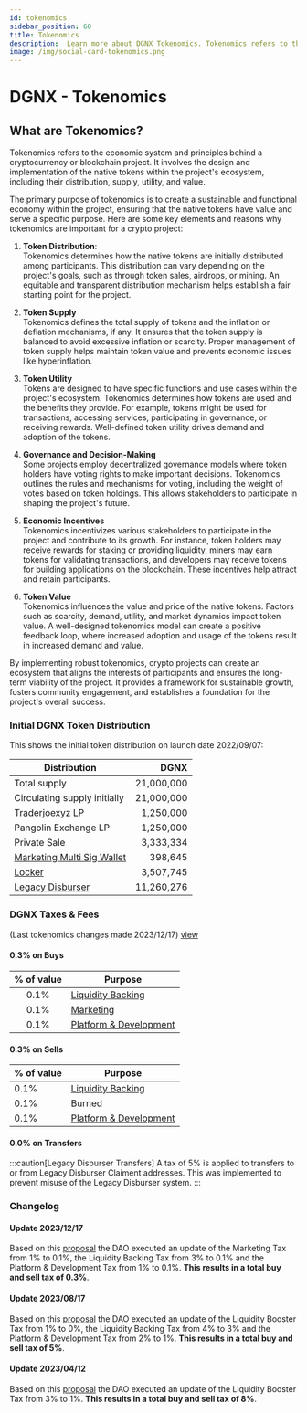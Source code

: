 ```yaml
---
id: tokenomics
sidebar_position: 60
title: Tokenomics
description:  Learn more about DGNX Tokenomics. Tokenomics refers to the economic system and principles behind a cryptocurrency or blockchain project.
image: /img/social-card-tokenomics.png
---
```


# DGNX - Tokenomics

## What are Tokenomics?

Tokenomics refers to the economic system and principles behind a cryptocurrency or blockchain project. It involves the design and implementation of the native tokens within the project's ecosystem, including their distribution, supply, utility, and value.

The primary purpose of tokenomics is to create a sustainable and functional economy within the project, ensuring that the native tokens have value and serve a specific purpose. Here are some key elements and reasons why tokenomics are important for a crypto project:

1. **Token Distribution**:  
   Tokenomics determines how the native tokens are initially distributed among participants. This distribution can vary depending on the project's goals, such as through token sales, airdrops, or mining. An equitable and transparent distribution mechanism helps establish a fair starting point for the project.

2. **Token Supply**  
   Tokenomics defines the total supply of tokens and the inflation or deflation mechanisms, if any. It ensures that the token supply is balanced to avoid excessive inflation or scarcity. Proper management of token supply helps maintain token value and prevents economic issues like hyperinflation.

3. **Token Utility**  
   Tokens are designed to have specific functions and use cases within the project's ecosystem. Tokenomics determines how tokens are used and the benefits they provide. For example, tokens might be used for transactions, accessing services, participating in governance, or receiving rewards. Well-defined token utility drives demand and adoption of the tokens.

4. **Governance and Decision-Making**  
   Some projects employ decentralized governance models where token holders have voting rights to make important decisions. Tokenomics outlines the rules and mechanisms for voting, including the weight of votes based on token holdings. This allows stakeholders to participate in shaping the project's future.

5. **Economic Incentives**  
   Tokenomics incentivizes various stakeholders to participate in the project and contribute to its growth. For instance, token holders may receive rewards for staking or providing liquidity, miners may earn tokens for validating transactions, and developers may receive tokens for building applications on the blockchain. These incentives help attract and retain participants.

6. **Token Value**  
   Tokenomics influences the value and price of the native tokens. Factors such as scarcity, demand, utility, and market dynamics impact token value. A well-designed tokenomics model can create a positive feedback loop, where increased adoption and usage of the tokens result in increased demand and value.

By implementing robust tokenomics, crypto projects can create an ecosystem that aligns the interests of participants and ensures the long-term viability of the project. It provides a framework for sustainable growth, fosters community engagement, and establishes a foundation for the project's overall success.

### Initial DGNX Token Distribution

This shows the initial token distribution on launch date 2022/09/07:

| Distribution                     | DGNX       |
|--------------------------------- | ----------:|
| Total supply                     | 21,000,000 |
| Circulating supply initially     | 21,000,000 |
| Traderjoexyz LP                  | 1,250,000  |
| Pangolin Exchange LP             | 1,250,000  |
| Private Sale                     | 3,333,334  |
| [Marketing Multi Sig Wallet](https://snowtrace.io/address/0x16eF18E42A7d72E52E9B213D7eABA269B90A4643) | 398,645    |
| [Locker](https://snowtrace.io/address/0x2c7d8bb6aba4fff56cddbf9ea47ed270a10098f7)                     | 3,507,745  |
| [Legacy Disburser](https://snowtrace.io/address/0x8a0e3264da08bf999aff5a50aabf5d2dc89fab79)           | 11,260,276 |

### DGNX Taxes & Fees 
(Last tokenomics changes made 2023/12/17) [view](https://www.tally.xyz/gov/degenx-ecosystem/proposal/77636345899817272359081675026587705363041189324350161573441839456789417795704?chart=bubble)

#### 0.3% on Buys

| % of value | Purpose                                                                                           |
| :----------: | ------------------------------------------------------------------------------------------------- |
| 0.1%         | [Liquidity Backing](https://snowtrace.io/address/0x62320b483c422112de64f3f621a3f57b993029c9)      |
| 0.1%         | [Marketing](https://snowtrace.io/address/0x16eF18E42A7d72E52E9B213D7eABA269B90A4643)              |
| 0.1%         | [Platform & Development](https://snowtrace.io/address/0xca01a9d36f47561f03226b6b697b14b9274b1b10) |

#### 0.3% on Sells

| % of value | Purpose                                                                                           |
| :---------- | ------------------------------------------------------------------------------------------------- |
| 0.1%         | [Liquidity Backing](https://snowtrace.io/address/0x62320b483c422112de64f3f621a3f57b993029c9)      |
| 0.1%         | Burned                                                                                            |
| 0.1%         | [Platform & Development](https://snowtrace.io/address/0xca01a9d36f47561f03226b6b697b14b9274b1b10) |

#### 0.0% on Transfers

:::caution[Legacy Disburser Transfers]
A tax of 5% is applied to transfers to or from Legacy Disburser Claiment addresses. This was implemented to prevent misuse of the Legacy Disburser system.
:::

### Changelog

#### Update 2023/12/17

Based on this [proposal](https://www.tally.xyz/gov/degenx-ecosystem/proposal/77636345899817272359081675026587705363041189324350161573441839456789417795704?chart=bubble) the DAO executed an update of the Marketing Tax from 1% to 0.1%, the Liquidity Backing Tax from 3% to 0.1% and the Platform & Development Tax from 1% to 0.1%. **This results in a total buy and sell tax of 0.3%**.


#### Update 2023/08/17

Based on this [proposal](https://www.tally.xyz/gov/degenx-ecosystem/proposal/14933487591271326806476884136306163781812739651057943493071349656595033143343) the DAO executed an update of the Liquidity Booster Tax from 1% to 0%, the Liquidity Backing Tax from 4% to 3% and the Platform & Development Tax from 2% to 1%. **This results in a total buy and sell tax of 5%**.

#### Update 2023/04/12

Based on this [proposal](https://www.tally.xyz/gov/degenx-ecosystem/proposal/104468752109228514209240409810949964507309874928153354767285517485402747406118) the DAO executed an update of the Liquidity Booster Tax from 3% to 1%. **This results in a total buy and sell tax of 8%**.
